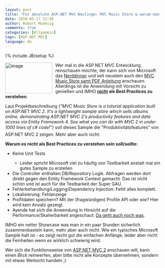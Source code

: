 ```yaml
---
layout: post
title: "Für absolute ASP.NET MVC Neulinge: MVC Music Store & warum man es nicht al Best Practices verstehen sollte"
date: 2010-05-17 22:56
author: Robert Muehsig
comments: true
categories: [Allgemein]
tags: [ASP.NET MVC]
language: de
---
```

{% include JB/setup %}
<p><a href="{{BASE_PATH}}/assets/wp-images-de/image977.png"><img style="border-bottom: 0px; border-left: 0px; margin: 0px 10px 0px 0px; display: inline; border-top: 0px; border-right: 0px" title="image" border="0" alt="image" align="left" src="{{BASE_PATH}}/assets/wp-images-de/image_thumb161.png" width="153" height="100" /></a>Wer mal in die ASP.NET MVC Entwicklung reinschauen möchte, der kann sich von Microsoft das <a href="http://weblogs.asp.net/scottgu/archive/2009/03/10/free-asp-net-mvc-ebook-tutorial.aspx">Nerddinner</a> und seit neustem auch den <a href="http://mvcmusicstore.codeplex.com/">MVC Music Store samt PDF Anleitung</a> anschauen. Allerdings ist die Anwendung mit Vorsicht zu genießen und IMHO <strong><u>nicht</u> als Best Practices zu verstehen</strong>.</p>  <p></p>  <p>Laut Projektbeschreibung (<em>"MVC Music Store is a tutorial application built on ASP.NET MVC 2. It's a lightweight sample store which sells albums online, demonstrating ASP.NET MVC 2's productivity features and data access via Entity Framework 4. See what you can do with MVC 2 in under 1000 lines of c# code!”)</em> soll dieses Sample die "Produktivitätsfeatures” von ASP.NET MVC 2 zeigen. Mehr aber auch nicht.</p>  <p><strong>Warum es nicht als Best Practices zu verstehen sein soll/sollte:</strong></p>  <ul>   <li>Keine Unit Tests</li>    <ul>     <li>Leider spricht Microsoft viel zu häufig von Testbarkeit anstatt mal ein gutes Sample zu erstellen</li>   </ul>    <li>Die Controller enthalten DB/Repository Logik. Abfragen werden dort direkt gegen den Entity Framework Context gemacht. Das ist nicht schön und ist auch für die Testbarkeit der Super GAU.</li>    <li>Fehlerbehandlung/Logging/Dependency Injection: Fehlt alles komplett. </li>    <li>Lokalisierung: Fehlanzeige</li>    <li>Profildaten speichern? MIt der (fragwürdigen) Profile API oder wie? Hier wird kein Ansatz gezeigt.</li>    <li>Ayende hat sich die Anwendung in Hinsicht auf die Performance/Skalierbarkeit angeschaut: <a href="http://ayende.com/Blog/archive/2010/05/17/analyzing-the-mvc-music-store-data-access.aspx">Da geht auch noch was</a>.</li> </ul>  <p>IMHO ein netter Showcase was man in ein paar Stunden sicherlich zusammenbasteln kann, mehr aber auch nicht. Wie ein typisches Microsoft Sample halt ist - es zeigt recht gut die einfachen Anfänge, leider aber nicht die Feinheiten wenn es wirklich schwierig wird.</p>  <p>Wer sich die Funktionsweise von <a href="http://www.asp.net/mvc">ASP.NET MVC 2</a> anschauen will, kann einen Blick reinwerfen, aber bitte nicht alle Konzepte übernehmen, sondern mit etwas Weitsicht handeln ;)</p>
